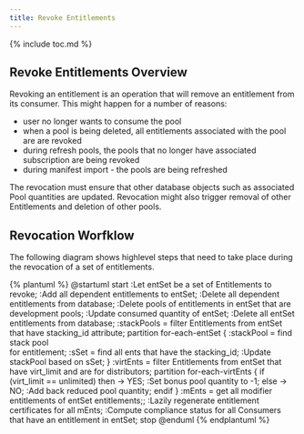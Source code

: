 ```yaml
---
title: Revoke Entitlements
---
```

{% include toc.md %}

## Revoke Entitlements Overview
Revoking an entitlement is an operation that will remove an entitlement from its consumer. This might happen for a number of reasons:

 * user no longer wants to consume the pool
 * when a pool is being deleted, all entitlements associated with the pool are are revoked 
 * during refresh pools, the pools that no longer have associated subscription are being revoked
 * during manifest import - the pools are being refreshed 

The revocation must ensure that other database objects such as associated Pool quantities are updated. Revocation might also trigger removal of other Entitlements and deletion of other pools. 

## Revocation Worfklow
The following diagram shows highlevel steps that need to take place during the revocation of a set of entitlements. 


{% plantuml %}
@startuml
start
:Let entSet be a set of Entitlements to revoke;
:Add all dependent entitlements to entSet;
:Delete all dependent entitlements from database;
:Delete pools of entitlements 
in entSet that are development pools;
:Update consumed quantity of entSet;
:Delete all entSet entitlements
 from database;
:stackPools = filter Entitlements from entSet that
have stacking_id attribute;
partition for-each-entSet {
:stackPool = find stack pool  
for entitlement;
:sSet = find all ents that have the 
stacking_id;
:Update stackPool based on sSet;
}
:virtEnts = filter Entitlements from entSet that 
have virt_limit and are for distributors;
partition for-each-virtEnts {
if (virt_limit == unlimited) then
-> YES;
:Set bonus pool quantity to -1;
else
-> NO;
:Add back reduced pool quantity;
endif
}
:mEnts = get all modifier 
entitlements of entSet entitlements;;
:Lazily regenerate entitlement certificates 
 for all mEnts;
:Compute compliance status for all 
Consumers that have an entitlement in entSet;
stop
@enduml
{% endplantuml %}
